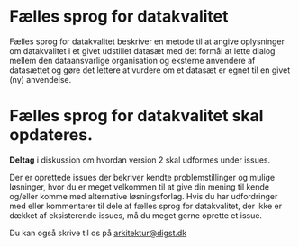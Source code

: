 # Fælles sprog for datakvalitet
Fælles sprog for datakvalitet beskriver en metode til at angive oplysninger om datakvalitet i et givet udstillet datasæt med det formål at lette dialog mellem den dataansvarlige organisation og eksterne anvendere af datasættet og gøre det lettere at vurdere om et datasæt er egnet til en givet (ny) anvendelse.

# Fælles sprog for datakvalitet skal opdateres. 

<b>Deltag</b> i diskussion om hvordan version 2 skal udformes under issues.

Der er oprettede issues der bekriver kendte problemstillinger og mulige løsninger, hvor du er meget velkommen til at give din mening til kende og/eller komme med alternative løsningsforlag. Hvis du har udfordringer med eller kommentarer til dele af fælles sprog for datakvalitet, der ikke er dækket af eksisterende issues, må du meget gerne oprette et issue.

Du kan også skrive til os på arkitektur@digst.dk
